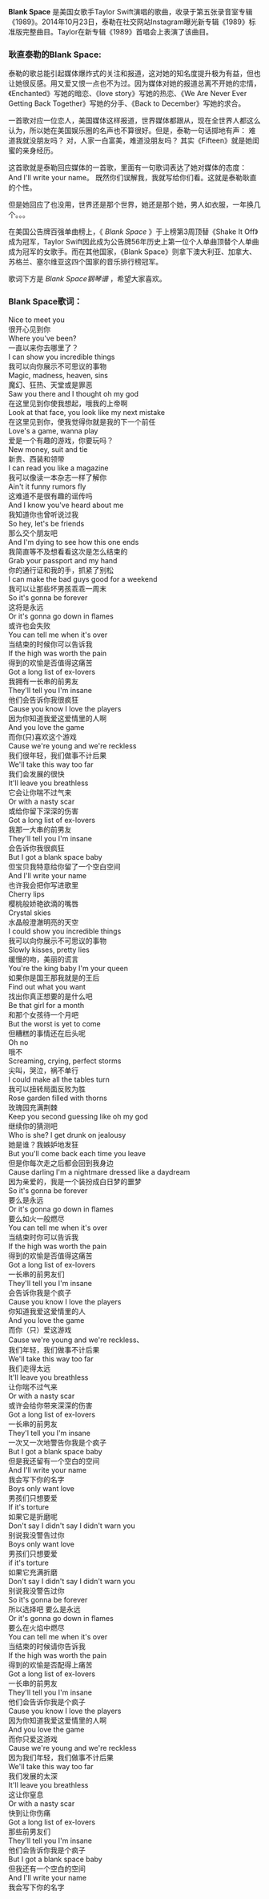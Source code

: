 

**Blank Space** 是美国女歌手Taylor
Swift演唱的歌曲，收录于第五张录音室专辑《1989》。2014年10月23日，泰勒在社交网站Instagram曝光新专辑《1989》标准版完整曲目。Taylor在新专辑《1989》首唱会上表演了该曲目。

### 耿直泰勒的Blank Space:

泰勒的歌总能引起媒体爆炸式的关注和报道，这对她的知名度提升极为有益，但也让她很反感。用又爱又恨一点也不为过。因为媒体对她的报道总离不开她的恋情，《Enchanted》写她的暗恋、《love
story》写她的热恋、《We Are Never Ever Getting Back Together》写她的分手、《Back to
December》写她的求合。  
  
一首歌对应一位恋人，美国媒体这样报道，世界媒体都跟从，现在全世界人都这么认为，所以她在美国娱乐圈的名声也不算很好。但是，泰勒一句话掷地有声：
难道我就没朋友吗？ 对，人家一白富美，难道没朋友吗？ 其实《Fifteen》就是她闺蜜的亲身经历。  
  
这首歌就是泰勒回应媒体的一首歌，里面有一句歌词表达了她对媒体的态度： And I'll write your name。
既然你们误解我，我就写给你们看。这就是泰勒耿直的个性。  
  
但是她回应了也没用，世界还是那个世界，她还是那个她，男人如衣服，一年换几个。。。  
  
在美国公告牌百强单曲榜上，《 _Blank Space_ 》于上榜第3周顶替《Shake It Off》成为冠军，Taylor
Swift因此成为公告牌56年历史上第一位个人单曲顶替个人单曲成为冠军的女歌手。而在其他国家，《Blank
Space》则拿下澳大利亚、加拿大、苏格兰、塞尔维亚这四个国家的音乐排行榜冠军。

  
歌词下方是 _Blank Space钢琴谱_ ，希望大家喜欢。

### Blank Space歌词：

Nice to meet you  
很开心见到你  
Where you've been?  
一直以来你去哪里了？  
I can show you incredible things  
我可以向你展示不可思议的事物  
Magic, madness, heaven, sins  
魔幻、狂热、天堂或是罪恶  
Saw you there and I thought oh my god  
在这里见到你使我想起，哦我的上帝啊  
Look at that face, you look like my next mistake  
在这里见到你，使我觉得你就是我的下一个前任  
Love's a game, wanna play  
爱是一个有趣的游戏，你要玩吗？  
New money, suit and tie  
新贵、西装和领带  
I can read you like a magazine  
我可以像读一本杂志一样了解你  
Ain't it funny rumors fly  
这难道不是很有趣的谣传吗  
And I know you've heard about me  
我知道你也曾听说过我  
So hey, let's be friends  
那么交个朋友吧  
And I'm dying to see how this one ends  
我简直等不及想看看这次是怎么结束的  
Grab your passport and my hand  
你的通行证和我的手，抓紧了别松  
I can make the bad guys good for a weekend  
我可以让那些坏男孩乖乖一周末  
So it's gonna be forever  
这将是永远  
Or it's gonna go down in flames  
或许也会失败  
You can tell me when it's over  
当结束的时候你可以告诉我  
If the high was worth the pain  
得到的欢愉是否值得这痛苦  
Got a long list of ex-lovers  
我拥有一长串的前男友  
They'll tell you I'm insane  
他们会告诉你我很疯狂  
Cause you know I love the players  
因为你知道我爱这爱情里的人啊  
And you love the game  
而你(只)喜欢这个游戏  
Cause we're young and we're reckless  
我们很年轻，我们做事不计后果  
We'll take this way too far  
我们会发展的很快  
It'll leave you breathless  
它会让你喘不过气来  
Or with a nasty scar  
或给你留下深深的伤害  
Got a long list of ex-lovers  
我那一大串的前男友  
They'll tell you I'm insane  
会告诉你我很疯狂  
But I got a blank space baby  
但宝贝我特意给你留了一个空白空间  
And I'll write your name  
也许我会把你写进歌里  
Cherry lips  
樱桃般娇艳欲滴的嘴唇  
Crystal skies  
水晶般澄澈明亮的天空  
I could show you incredible things  
我可以向你展示不可思议的事物  
Slowly kisses, pretty lies  
缓慢的吻，美丽的谎言  
You're the king baby I'm your queen  
如果你是国王那我就是的王后  
Find out what you want  
找出你真正想要的是什么吧  
Be that girl for a month  
和那个女孩待一个月吧  
But the worst is yet to come  
但糟糕的事情还在后头呢  
Oh no  
哦不  
Screaming, crying, perfect storms  
尖叫，哭泣，祸不单行  
I could make all the tables turn  
我可以扭转局面反败为胜  
Rose garden filled with thorns  
玫瑰园充满荆棘  
Keep you second guessing like oh my god  
继续你的猜测吧  
Who is she? I get drunk on jealousy  
她是谁？我嫉妒地发狂  
But you'll come back each time you leave  
但是你每次走之后都会回到我身边  
Cause darling I'm a nightmare dressed like a daydream  
因为亲爱的，我是一个装扮成白日梦的噩梦  
So it's gonna be forever  
要么是永远  
Or it's gonna go down in flames  
要么如火一般燃尽  
You can tell me when it's over  
当结束时你可以告诉我  
If the high was worth the pain  
得到的欢愉是否值得这痛苦  
Got a long list of ex-lovers  
一长串的前男友们  
They'll tell you I'm insane  
会告诉你我是个疯子  
Cause you know I love the players  
你知道我爱这爱情里的人  
And you love the game  
而你（只）爱这游戏  
Cause we're young and we're reckless、  
我们年轻，我们做事不计后果  
We'll take this way too far  
我们走得太远  
It'll leave you breathless  
让你喘不过气来  
Or with a nasty scar  
或许会给你带来深深的伤害  
Got a long list of ex-lovers  
一长串的前男友  
They'l tell you I'm insane  
一次又一次地警告你我是个疯子  
But I got a blank space baby  
但是我还留有一个空白的空间  
And I'll write your name  
我会写下你的名字  
Boys only want love  
男孩们只想要爱  
If it's torture  
如果它是折磨呢  
Don't say I didn't say I didn't warn you  
别说我没警告过你  
Boys only want love  
男孩们只想要爱  
if it's torture  
如果它充满折磨  
Don't say I didn't say I didn't warn you  
别说我没警告过你  
So it's gonna be forever  
所以选择吧 要么是永远  
Or it's gonna go down in flames  
要么在火焰中燃尽  
You can tell me when it's over  
当结束的时候请你告诉我  
If the high was worth the pain  
得到的欢愉是否配得上痛苦  
Got a long list of ex-lovers  
一长串的前男友  
They'll tell you I'm insane  
他们会告诉你我是个疯子  
Cause you know I love the players  
因为你知道我爱这爱情里的人啊  
And you love the game  
而你只爱这游戏  
Cause we're young and we're reckless  
因为我们年轻，我们做事不计后果  
We'll take this way too far  
我们发展的太深  
It'll leave you breathless  
这让你窒息  
Or with a nasty scar  
快到让你伤痛  
Got a long list of ex-lovers  
那些前男友们  
They'll tell you I'm insane  
他们会告诉你我是个疯子  
But I got a blank space baby  
但我还有一个空白的空间  
And I'll write your name  
我会写下你的名字

